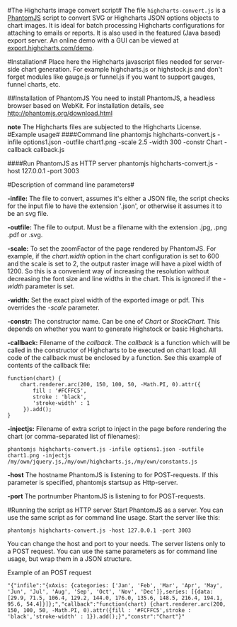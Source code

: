 #The Highcharts image convert script#
The file `highcharts-convert.js` is a [PhantomJS](http://phantomjs.org/) script to convert SVG or Highcharts JSON options objects to chart images. It is ideal for batch processing Highcharts configurations for attaching to emails or reports. It is also used in the featured (Java based) export server. An online demo with a GUI can be viewed at [export.highcharts.com/demo](http://export.highcharts.com/demo).

#Installation#
Place here the Highcharts javascript files needed for server-side chart generation.
For example highcharts.js or highstock.js and don't forget modules like gauge.js or funnel.js if you want to support gauges, funnel charts, etc.

##Installation of PhantomJS
You need to install PhantomJS, a headless browser based on WebKit.
For installation details, see http://phantomjs.org/download.html

**note**
The Highcharts files are subjected to the Highcharts License.
#Example usage#
####Command line
	phantomjs highcharts-convert.js -infile options1.json -outfile chart1.png -scale 2.5 -width 300 -constr Chart -callback callback.js

####Run PhantomJS as HTTP server
	phantomjs highcharts-convert.js -host 127.0.0.1 -port 3003


#Description of command line parameters#

**-infile:** The file to convert, assumes it's either a JSON file, the script checks for the input file to have the extension '.json', or otherwise it assumes it to be an svg file.

**-outfile:** The file to output. Must be a filename with the extension .jpg, .png .pdf or .svg.

**-scale:** To set the zoomFactor of the page rendered by PhantomJS. For example, if the _chart.width_ option in the chart configuration is set to 600 and the scale is set to 2, the output raster image will have a pixel width of 1200. So this is a convenient way of increasing the resolution without decreasing the font size and line widths in the chart. This is ignored if the _-width_ parameter is set.

**-width:** Set the exact pixel width of the exported image or pdf. This overrides the _-scale_ parameter.

**-constr:** The constructor name. Can be one of _Chart_ or _StockChart_. This depends on whether you want to generate Highstock or basic Highcharts.

**-callback:** Filename of the _callback_. The _callback_ is a function which will be called in the constructor of Highcharts to be executed on chart load. All code of the callback must be enclosed by a function. See this example of contents of the callback file:

	function(chart) {
	    chart.renderer.arc(200, 150, 100, 50, -Math.PI, 0).attr({
	        fill : '#FCFFC5',
	        stroke : 'black',
	        'stroke-width' : 1
	     }).add();
	}

**-injectjs:** Filename of extra script to inject in the page before rendering the chart (or comma-separated list of filenames):

    phantomjs highcharts-convert.js -infile options1.json -outfile chart1.png -injectjs /my/own/jquery.js,/my/own/highcharts.js,/my/own/constants.js

**-host** The hostname PhantomJS is listening to for POST-requests. If this parameter is specified, phantomjs startsup as Http-server.

**-port** The portnumber PhantomJS is listening to for POST-requests.

#Running the script as HTTP server
Start PhantomJS as a server. You can use the same script as for command line usage. Start the server like this:

	phantomjs highcharts-convert.js -host 127.0.0.1 -port 3003

You can change the host and port to your needs. The server listens only to a POST request. You can use the same parameters as for command line usage, but wrap them in a JSON structure.

Example of an POST request

	"{"infile":"{xAxis: {categories: ['Jan', 'Feb', 'Mar', 'Apr', 'May', 'Jun', 'Jul', 'Aug', 'Sep', 'Oct', 'Nov', 'Dec']},series: [{data: [29.9, 71.5, 106.4, 129.2, 144.0, 176.0, 135.6, 148.5, 216.4, 194.1, 95.6, 54.4]}]};","callback":"function(chart) {chart.renderer.arc(200, 150, 100, 50, -Math.PI, 0).attr({fill : '#FCFFC5',stroke : 'black','stroke-width' : 1}).add();}","constr":"Chart"}"

